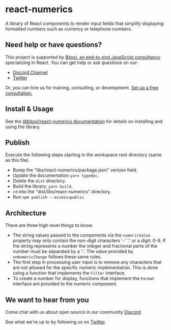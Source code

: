 # react-numerics

A library of React components to render input fields that simplify displaying
formatted numbers such as currency or telephone numbers.

## Need help or have questions?

This project is supported by [Bitovi, an end-to-end JavaScript
consultancy](https://www.bitovi.com/frontend-javascript-consulting/react-consulting)
specializing in React. You can get help or ask questions on our:

- [Discord Channel](https://discord.gg/fBA4HKABve)
- [Twitter](https://twitter.com/bitovi)

Or, you can hire us for training, consulting, or development. [Set up a free
consultation.](https://www.bitovi.com/frontend-javascript-consulting/react-consulting)

## Install & Usage

See the [@bitovi/react-numerics
documentation](https://bitovi.github.io/react-numerics/) for details on
installing and using the library.

## Publish

Execute the following steps starting in the workspace root directory (same as
this file).

- Bump the "libs/react-numerics/package.json" version field.
- Update the documentation `yarn typedoc`.
- Delete the `dist` directory.
- Build the library: `yarn build`.
- `cd` into the "dist/libs/react-numerics" directory.
- Run `npm publish --access=public`.

## Architecture

There are three high-level things to know:

- The string values passed to the components via the `numericValue` property may
  only contain the non-digit characters '-' '.' or a digit: 0-9. If the string
  represents a number the integer and fractional parts of the number must be
  separated by a '.'. The value provided by `onNumericChange` follows these same
  rules.
- The first step in processing user input is to remove any characters that are
  not allowed for the specific numeric implementation. This is done using a
  function that implements the `Filter` interface.
- To create a number for display, functions that implement the `Format`
  interface are provided to the numeric component.

## We want to hear from you

Come chat with us about open source in our community
[Discord](https://discord.gg/fBA4HKABve).

See what we're up to by following us on [Twitter](https://twitter.com/bitovi).
